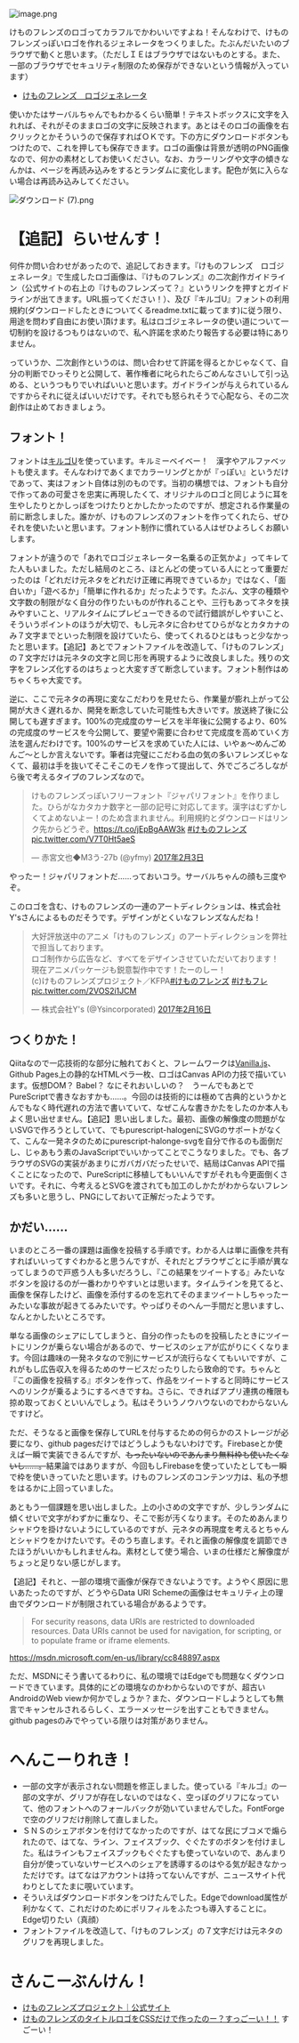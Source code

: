 <!-- {
  "id": "463219b158d74668e7d9",
  "created_at": "2017-02-22T19:26:29+09:00",
  "tags": [
    {
      "name": "JavaScript",
      "versions": []
    },
    {
      "name": "canvas",
      "versions": []
    },
    {
      "name": "Vanilla.JS",
      "versions": []
    },
    {
      "name": "けものフレンズ",
      "versions": []
    }
  ],
  "title": "けものフレンズっぽいロゴのジェネレータができたよ！"
} -->
![image.png](https://qiita-image-store.s3.amazonaws.com/0/64695/197677f5-7b17-dc43-a607-ed8f26587809.png)


けものフレンズのロゴってカラフルでかわいいですよね！そんなわけで、けものフレンズっぽいロゴを作れるジェネレータをつくりました。たぶんだいたいのブラウザで動くと思います。（ただしＩＥはブラウザではないものとする。また、一部のブラウザでセキュリティ制限のため保存ができないという情報が入っています）

* [けものフレンズ　ロゴジェネレータ](https://aratama.github.io/kemonogen/)

使いかたはサーバルちゃんでもわかるくらい簡単！テキストボックスに文字を入れれば、それがそのままロゴの文字に反映されます。あとはそのロゴの画像を右クリックとかそういうので保存すればＯＫです。下の方にダウンロードボタンもつけたので、これを押しても保存できます。ロゴの画像は背景が透明のPNG画像なので、何かの素材としてお使いください。なお、カラーリングや文字の傾きなんかは、ページを再読み込みをするとランダムに変化します。配色が気に入らない場合は再読み込みしてください。

![ダウンロード (7).png](https://qiita-image-store.s3.amazonaws.com/0/64695/f62e643e-9363-256f-d64e-6f7092f60ffe.png)

# 【追記】らいせんす！

何件か問い合わせがあったので、追記しておきます。『けものフレンズ　ロゴジェネレータ』で生成したロゴ画像は、『けものフレンズ』の二次創作ガイドライン（公式サイトの右上の『けものフレンズって？』というリンクを押すとガイドラインが出てきます。URL振ってください！）、及び『キルゴU』フォントの利用規約(ダウンロードしたときについてくるreadme.txtに載ってます)に従う限り、用途を問わず自由にお使い頂けます。私はロゴジェネレータの使い道について一切制約を設けるつもりはないので、私へ許諾を求めたり報告する必要は特にありません。

っていうか、二次創作というのは、問い合わせて許諾を得るとかじゃなくて、自分の判断でひっそりと公開して、著作権者に叱られたらごめんなさいして引っ込める、というつもりでいればいいと思います。ガイドラインが与えられているんですからそれに従えばいいだけです。それでも怒られそうで心配なら、その二次創作は止めておきましょう。




## フォント！

フォントは[キルゴU](http://getsuren.com/killgoU.html)を使っています。キルミーベイベー！　漢字やアルファベットも使えます。そんなわけであくまでカラーリングとかが『っぽい』というだけであって、実はフォント自体は別のものです。当初の構想では、フォントも自分で作ってあの可愛さを忠実に再現したくて、オリジナルのロゴと同じように耳を生やしたりとかしっぽをつけたりとかしたかったのですが、想定される作業量の前に断念しました。誰かが、けものフレンズのフォントを作ってくれたら、ぜひそれを使いたいと思います。フォント制作に慣れている人はぜひよろしくお願いします。

フォントが違うので「あれでロゴジェネレーター名乗るの正気かよ」ってキレてた人もいました。ただし結局のところ、ほとんどの使っている人にとって重要だったのは「どれだけ元ネタをどれだけ正確に再現できているか」ではなく、「面白いか」「遊べるか」「簡単に作れるか」だったようです。たぶん、文字の種類や文字数の制限がなく自分の作りたいものが作れることや、三行もあってネタを挟みやすいこと、リアルタイムにプレビューできるので試行錯誤がしやすいこと、そういうポイントのほうが大切で、もし元ネタに合わせてひらがなとカタカナのみ７文字までといった制限を設けていたら、使ってくれるひとはもっと少なかったと思います。【追記】あとでフォントファイルを改造して、「けものフレンズ」の７文字だけは元ネタの文字と同じ形を再現するように改良しました。残りの文字をフレンズ化するのはちょっと大変すぎて断念しています。フォント制作はめちゃくちゃ大変です。

逆に、ここで元ネタの再現に変なこだわりを見せたら、作業量が膨れ上がって公開が大きく遅れるか、開発を断念していた可能性も大きいです。放送終了後に公開しても遅すぎます。100%の完成度のサービスを半年後に公開するより、60%の完成度のサービスを今公開して、要望や需要に合わせて完成度を高めていく方法を選んだわけです。100%のサービスを求めていた人には、いやぁ～めんごめんご～としか言えないです。筆者は完璧にこだわる血の気の多いフレンズじゃなくて、最初は手を抜いてそこそこのモノを作って提出して、外でごろごろしながら後で考えるタイプのフレンズなので。

<blockquote class="twitter-tweet" data-lang="ja"><p lang="ja" dir="ltr">けものフレンズっぽいフリーフォント『ジャパリフォント』を作りました。ひらがなカタカナ数字と一部の記号に対応してます。漢字はむずかしくてよめないよー！のため含まれません。利用規約とダウンロードはリンク先からどうぞ。<a href="https://t.co/jEpBgAAW3k">https://t.co/jEpBgAAW3k</a> <a href="https://twitter.com/hashtag/%E3%81%91%E3%82%82%E3%81%AE%E3%83%95%E3%83%AC%E3%83%B3%E3%82%BA?src=hash">#けものフレンズ</a> <a href="https://t.co/V7T0Ht5aeS">pic.twitter.com/V7T0Ht5aeS</a></p>&mdash; 赤宮文也◆M3う-27b (@yfmy) <a href="https://twitter.com/yfmy/status/827471142088617984">2017年2月3日</a></blockquote>
<script async src="//platform.twitter.com/widgets.js" charset="utf-8"></script>

やったー！ジャパリフォントだ……っておいコラ。サーバルちゃんの顔も三度やぞ。

このロゴを含む、けものフレンズの一連のアートディレクションは、株式会社Y'sさんによるものだそうです。デザインがとくいなフレンズなんだね！

<blockquote class="twitter-tweet" data-lang="ja"><p lang="ja" dir="ltr">大好評放送中のアニメ「けものフレンズ」のアートディレクションを弊社で担当しております。<br>ロゴ制作から広告など、すべてをデザインさせていただいております！<br>現在アニメパッケージも鋭意製作中です！たーのしー！<br>(c)けものフレンズプロジェクト／KFPA<a href="https://twitter.com/hashtag/%E3%81%91%E3%82%82%E3%81%AE%E3%83%95%E3%83%AC%E3%83%B3%E3%82%BA?src=hash">#けものフレンズ</a> <a href="https://twitter.com/hashtag/%E3%81%91%E3%82%82%E3%83%95%E3%83%AC?src=hash">#けもフレ</a> <a href="https://t.co/2VOS2i1JCM">pic.twitter.com/2VOS2i1JCM</a></p>&mdash; 株式会社Y&#39;s (@Ysincorporated) <a href="https://twitter.com/Ysincorporated/status/832126358515965953">2017年2月16日</a></blockquote>
<script async src="//platform.twitter.com/widgets.js" charset="utf-8"></script>



## つくりかた！

Qiitaなので一応技術的な部分に触れておくと、フレームワークは[Vanilla.js](http://vanilla-js.com/)、Github Pages上の静的なHTMLペラ一枚、ロゴはCanvas APIの力技で描いています。仮想DOM？ Babel？ なにそれおいしいの？　うーんでもあとでPureScriptで書きなおすかも……。今回のは技術的には極めて古典的というかとんでもなく時代遅れの方法で書いていて、なぜこんな書きかたをしたのか本人もよく思い出せません。【追記】思い出しました。最初、画像の解像度の問題がないSVGで作ろうとしていて、でもpurescript-halogenにSVGのサポートがなくて、こんな一発ネタのためにpurescript-halonge-svgを自分で作るのも面倒だし、じゃあもう素のJavaScriptでいいかってことでこうなりました。でも、各ブラウザのSVGの実装があまりにガバガバだったせいで、結局はCanvas APIで描くことになったので、PureScriptに移植してもいいんですがそれも今更面倒くさいです。それに、今考えるとSVGを渡されても加工のしかたがわからないフレンズも多いと思うし、PNGにしておいて正解だったようです。





## かだい……

いまのところ一番の課題は画像を投稿する手順です。わかる人は単に画像を共有すればいいってすぐわかると思うんですが、それだとブラウザごとに手順が異なってしまうので戸惑う人も多いだろうし、『この結果をツイートする』みたいなボタンを設けるのが一番わかりやすいとは思います。タイムラインを見てると、画像を保存したけど、画像を添付するのを忘れてそのままツイートしちゃったーみたいな事故が起きてるみたいです。やっぱりそのへん一手間だと思いますし、なんとかしたいところです。

単なる画像のシェアにしてしまうと、自分の作ったものを投稿したときにツイートにリンクが乗らない場合があるので、サービスのシェアが広がりにくくなります。今回は趣味の一発ネタなので別にサービスが流行らなくてもいいですが、これがもし広告収入を得るためのサービスだったりしたら致命的です。ちゃんと『この画像を投稿する』ボタンを作って、作品をツイートすると同時にサービスへのリンクが乗るようにするべきですね。さらに、できればアプリ連携の権限も掠め取っておくといいんでしょう。私はそういうノウハウないのでわからないんですけど。

ただ、そうなると画像を保存してURLを付与するための何らかのストレージが必要になり、github pagesだけではどうしようもないわけです。Firebaseとか使えば一瞬で実装できるんですが、~~もったいないのであんまり無料枠も使いたくないし……。~~結果論ではありますが、今回もしFirebaseを使っていたとしても一瞬で枠を使いきっていたと思います。けものフレンズのコンテンツ力は、私の予想をはるかに上回っていました。

あともう一個課題を思い出しました。上の小さめの文字ですが、少しランダムに傾くせいで文字がわずかに重なり、そこで影が汚くなります。そのためあんまりシャドウを掛けないようにしているのですが、元ネタの再現度を考えるとちゃんとシャドウをかけたいです。そのうち直します。それと画像の解像度を調節できたほうがいいかもしれませんね。素材として使う場合、いまの仕様だと解像度がちょっと足りない感じがします。

【追記】それと、一部の環境で画像が保存できないようです。ようやく原因に思いあたったのですが、どうやらData URI Schemeの画像はセキュリティ上の理由でダウンロードが制限されている場合があるようです。

> For security reasons, data URIs are restricted to downloaded resources. Data URIs cannot be used for navigation, for scripting, or to populate frame or iframe elements.

https://msdn.microsoft.com/en-us/library/cc848897.aspx


ただ、MSDNにそう書いてるわりに、私の環境ではEdgeでも問題なくダウンロードできています。具体的にどの環境なのかわからないのですが、超古いAndroidのWeb viewか何かでしょうか？また、ダウンロードしようとしても無言でキャンセルされるらしく、エラーメッセージを出すこともできません。github pagesのみでやっている限りは対策がありません。








# へんこーりれき！

* 一部の文字が表示されない問題を修正しました。使っている『キルゴ』の一部の文字が、グリフが存在しないのではなく、空っぽのグリフになっていて、他のフォントへのフォールバックが効いていませんでした。FontForgeで空のグリフだけ削除して直しました。
* ＳＮＳのシェアボタンを付けてなかったのですが、はてな民にブコメで煽られたので、はてな、ライン、フェイスブック、ぐぐたすのボタンを付けました。私はラインもフェイスブックもぐぐたすも使っていないので、あんまり自分が使っていないサービスへのシェアを誘導するのはやる気が起きなかっただけです。はてなはアカウントは持ってないんですが、ニュースサイト代わりとしてたまに覗いています。
* そういえばダウンロードボタンをつけたんでした。Edgeでdownload属性が利かなくて、これだけのためにポリフィルをふたつも導入することに。Edge切りたい（真顔）
* フォントファイルを改造して、「けものフレンズ」の７文字だけは元ネタのグリフを再現しました。








# さんこーぶんけん！

* [けものフレンズプロジェクト｜公式サイト](http://kemono-friends.jp/)
* [けものフレンズのタイトルロゴをCSSだけで作ったのー？すっごーい！！](http://kuzlog.com/2017/02/20/1121/) すごーい！
